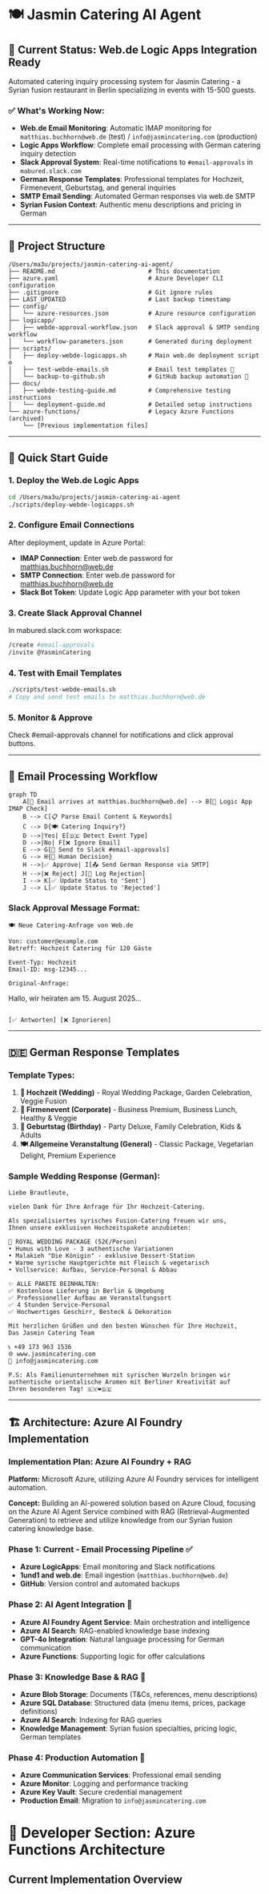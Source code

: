 # 🍽️ Jasmin Catering AI Agent

## 🚀 **Current Status: Web.de Logic Apps Integration Ready**

Automated catering inquiry processing system for Jasmin Catering - a Syrian fusion restaurant in Berlin specializing in events with 15-500 guests.

### ✅ **What's Working Now:**
- **Web.de Email Monitoring**: Automatic IMAP monitoring for `matthias.buchhorn@web.de` (test) / `info@jasmincatering.com` (production)
- **Logic Apps Workflow**: Complete email processing with German catering inquiry detection
- **Slack Approval System**: Real-time notifications to `#email-approvals` in `mabured.slack.com`
- **German Response Templates**: Professional templates for Hochzeit, Firmenevent, Geburtstag, and general inquiries
- **SMTP Email Sending**: Automated German responses via web.de SMTP
- **Syrian Fusion Context**: Authentic menu descriptions and pricing in German

---

## 📁 **Project Structure**

```
/Users/ma3u/projects/jasmin-catering-ai-agent/
├── README.md                          # This documentation
├── azure.yaml                         # Azure Developer CLI configuration
├── .gitignore                         # Git ignore rules
├── LAST_UPDATED                       # Last backup timestamp
├── config/
│   └── azure-resources.json           # Azure resource configuration
├── logicapp/
│   ├── webde-approval-workflow.json   # Slack approval & SMTP sending workflow
│   └── workflow-parameters.json       # Generated during deployment
├── scripts/
│   ├── deploy-webde-logicapps.sh      # Main web.de deployment script ⚙️
│   ├── test-webde-emails.sh           # Email test templates 🧪
│   └── backup-to-github.sh            # GitHub backup automation 💾
├── docs/
│   ├── webde-testing-guide.md         # Comprehensive testing instructions
│   └── deployment-guide.md            # Detailed setup instructions
└── azure-functions/                   # Legacy Azure Functions (archived)
    └── [Previous implementation files]
```

---

## 🚀 **Quick Start Guide**

### **1. Deploy the Web.de Logic Apps** 
```bash
cd /Users/ma3u/projects/jasmin-catering-ai-agent
./scripts/deploy-webde-logicapps.sh
```

### **2. Configure Email Connections**
After deployment, update in Azure Portal:
- **IMAP Connection**: Enter web.de password for matthias.buchhorn@web.de
- **SMTP Connection**: Enter web.de password for matthias.buchhorn@web.de
- **Slack Bot Token**: Update Logic App parameter with your bot token

### **3. Create Slack Approval Channel**
In mabured.slack.com workspace:
```bash
/create #email-approvals
/invite @YasminCatering
```

### **4. Test with Email Templates**
```bash
./scripts/test-webde-emails.sh
# Copy and send test emails to matthias.buchhorn@web.de
```

### **5. Monitor & Approve**
Check #email-approvals channel for notifications and click approval buttons.

---

## 📧 **Email Processing Workflow**

```mermaid
graph TD
    A[📧 Email arrives at matthias.buchhorn@web.de] --> B[🔄 Logic App IMAP Check]
    B --> C[📋 Parse Email Content & Keywords]
    C --> D{🍽️ Catering Inquiry?}
    D -->|Yes| E[🇩🇪 Detect Event Type]
    D -->|No| F[❌ Ignore Email]
    E --> G[💬 Send to Slack #email-approvals]
    G --> H{👤 Human Decision}
    H -->|✅ Approve| I[📤 Send German Response via SMTP]
    H -->|❌ Reject| J[📝 Log Rejection]
    I --> K[✅ Update Status to 'Sent']
    J --> L[✅ Update Status to 'Rejected']
```

### **Slack Approval Message Format:**
```
🍽️ Neue Catering-Anfrage von Web.de

Von: customer@example.com
Betreff: Hochzeit Catering für 120 Gäste

Event-Typ: Hochzeit
Email-ID: msg-12345...

Original-Anfrage:
```
Hallo, wir heiraten am 15. August 2025...
```

[✅ Antworten] [❌ Ignorieren]
```

---

## 🇩🇪 **German Response Templates**

### **Template Types:**
1. **🌟 Hochzeit (Wedding)** - Royal Wedding Package, Garden Celebration, Veggie Fusion
2. **💼 Firmenevent (Corporate)** - Business Premium, Business Lunch, Healthy & Veggie  
3. **🎂 Geburtstag (Birthday)** - Party Deluxe, Family Celebration, Kids & Adults
4. **🍽️ Allgemeine Veranstaltung (General)** - Classic Package, Vegetarian Delight, Premium Experience

### **Sample Wedding Response (German):**
```german
Liebe Brautleute,

vielen Dank für Ihre Anfrage für Ihr Hochzeit-Catering.

Als spezialisiertes syrisches Fusion-Catering freuen wir uns, 
Ihnen unsere exklusiven Hochzeitspakete anzubieten:

🌟 ROYAL WEDDING PACKAGE (52€/Person)
• Humus with Love - 3 authentische Variationen
• Malakieh "Die Königin" - exklusive Dessert-Station
• Warme syrische Hauptgerichte mit Fleisch & vegetarisch
• Vollservice: Aufbau, Service-Personal & Abbau

✨ ALLE PAKETE BEINHALTEN:
✅ Kostenlose Lieferung in Berlin & Umgebung
✅ Professioneller Aufbau am Veranstaltungsort
✅ 4 Stunden Service-Personal
✅ Hochwertiges Geschirr, Besteck & Dekoration

Mit herzlichen Grüßen und den besten Wünschen für Ihre Hochzeit,
Das Jasmin Catering Team

📞 +49 173 963 1536
🌐 www.jasmincatering.com
📧 info@jasmincatering.com

P.S: Als Familienunternehmen mit syrischen Wurzeln bringen wir 
authentische orientalische Aromen mit Berliner Kreativität auf 
Ihren besonderen Tag! 🇸🇾❤️🇩🇪
```


---

## 🏗️ **Architecture: Azure AI Foundry Implementation**

### **Implementation Plan: Azure AI Foundry + RAG**

**Platform:** Microsoft Azure, utilizing Azure AI Foundry services for intelligent automation.

**Concept:** Building an AI-powered solution based on Azure Cloud, focusing on the Azure AI Agent Service combined with RAG (Retrieval-Augmented Generation) to retrieve and utilize knowledge from our Syrian fusion catering knowledge base.

### **Phase 1: Current - Email Processing Pipeline** ✅
- **Azure LogicApps**: Email monitoring and Slack notifications
- **1und1 and web.de**: Email ingestion (`matthias.buchhorn@web.de`)
- **GitHub**: Version control and automated backups

### **Phase 2: AI Agent Integration** 🔄
- **Azure AI Foundry Agent Service**: Main orchestration and intelligence
- **Azure AI Search**: RAG-enabled knowledge base indexing
- **GPT-4o Integration**: Natural language processing for German communication
- **Azure Functions**: Supporting logic for offer calculations

### **Phase 3: Knowledge Base & RAG** 🔄
- **Azure Blob Storage**: Documents (T&Cs, references, menu descriptions)
- **Azure SQL Database**: Structured data (menu items, prices, package definitions)
- **Azure AI Search**: Indexing for RAG queries
- **Knowledge Management**: Syrian fusion specialties, pricing logic, German templates

### **Phase 4: Production Automation** 🔄
- **Azure Communication Services**: Professional email sending
- **Azure Monitor**: Logging and performance tracking
- **Azure Key Vault**: Secure credential management
- **Production Email**: Migration to `info@jasmincatering.com`

# 🔧 **Developer Section: Azure Functions Architecture**

## **Current Implementation Overview**
